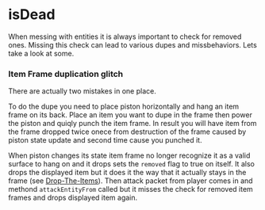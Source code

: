 # isDead

When messing with entities it is always important to check for removed ones. Missing this check can lead to various dupes and missbehaviors.
Lets take a look at some.

### Item Frame duplication glitch

There are actually two mistakes in one place.

To do the dupe you need to place piston horizontally and hang an item frame on its back. Place an item you want to dupe in the frame then power the piston and quiqly punch the item frame. In result you will have item from the frame dropped twice onece from destruction of the frame caused by piston state update and second time cause you punched it.

When piston changes its state item frame no longer recognize it as a valid surface to hang on and it drops sets the `removed` flag to true on itself. It also drops the displayed item but it does it the way that it actually stays in the frame (see [Drop-The-Items](Drop-The-Items.md)). Then attack packet from player comes in and methond `attackEntityFrom` called but it misses the check for removed item frames and drops displayed item again.
